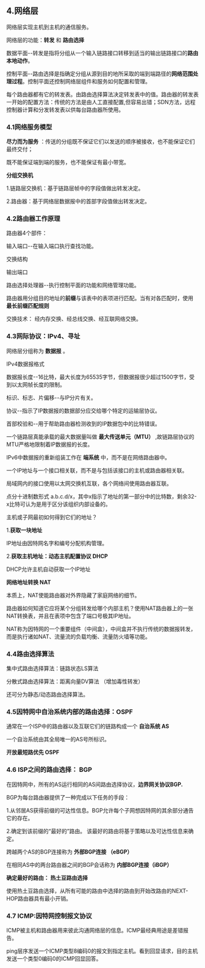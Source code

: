 ## 4.网络层

网络层实现主机到主机的通信服务。

网络层的功能：**转发** 和 **路由选择**

数据平面--转发是指将分组从一个输入链路接口转移到适当的输出链路接口的**路由本地动作**。

控制平面--路由选择是指确定分组从源到目的地所采取的端到端路径的**网络范围处理过程**。控制平面还控制网络层组件和服务如何配置和管理。

每个路由器都有它的转发表。由路由选择算法决定转发表中的值。路由器的转发表一开始的配置方法：传统的方法是由人工直接配置,但容易出错；SDN方法，远程控制器计算和分发转发表以供每台路由器所使用。


### 4.1网络服务模型

**尽力而为服务** ：传送的分组既不保证它们以发送的顺序被接收，也不能保证它们最终交付；

既不能保证端到端的服务，也不能保证有最小带宽。

**分组交换机** 

1.链路层交换机：基于链路层帧中的字段值做出转发决定。

2.路由器：基于网络层数据报中的首部字段值做出转发决定。



### 4.2路由器工作原理

路由器4个部件：

输入端口--在输入端口执行查找功能。

交换结构

输出端口

路由选择处理器--执行控制平面的功能和网络管理功能。



路由器用分组目的地址的**前缀**与该表中的表项进行匹配。当有对各匹配时，使用 **最长前缀匹配规则** 



交换技术： 经内存交换、经总线交换、经互联网络交换。



### 4.3网际协议：IPv4、寻址

网络层分组称为 **数据报** 。

IPv4数据报格式

数据报长度--16比特，最大长度为65535字节，但数据报很少超过1500字节，受到以太网帧长度的限制。

标识、标志、片偏移--与IP分片有关。

协议--指示了IP数据报的数据部分应交给哪个特定的运输层协议。

首部校验和--用于帮助路由器检测收到的IP数据包中的比特错误。



一个链路层真能承载的最大数据量叫做 **最大传送单元（MTU）** ,故链路层协议的MTU严格地限制着IP数据报的长度。

IPv6中数据报的重新组装工作在 **端系统** 中，而不是在网络路由器中。

一个IP地址与一个接口相关联，而不是与包括该接口的主机或路由器相关联。

局域网内的接口使用以太网交换机互联，各个网络间使用路由器互联。

点分十进制数形式 a.b.c.d/x，其中x指示了地址的第一部分中的比特数，剩余32-x比特可认为是用于区分该组织内部设备的。



主机或子网最初如何得到它们的地址？

1.**获取一块地址**

IP地址由因特网名字和编号分配机构管理。

2.**获取主机地址：动态主机配置协议 DHCP**

DHCP允许主机自动获取一个IP地址





**网络地址转换 NAT**

本质上，NAT使能路由器对外界隐藏了家庭网络的细节。

路由器如何知道它应将某个分组转发给哪个内部主机？使用NAT路由器上的一张NAT转换表，并且在表项中包含了端口号极其IP地址。

NAT称为因特网的一个重要组件（中间盒），中间盒并不执行传统的数据报转发，而是执行诸如NAT、流量流的负载均衡、流量防火墙等功能。

 

### 4.4路由选择算法

集中式路由选择算法：链路状态LS算法

分散式路由选择算法：距离向量DV算法 （增加毒性转发）

还可分为静态/动态路由选择算法。



### 4.5因特网中自治系统内部的路由选择：OSPF

通常在一个ISP中的路由器以及互联它们的链路构成一个 **自治系统 AS**

一个自治系统由其全局唯一的AS号所标识。



**开放最短路优先 OSPF**



### 4.6 ISP之间的路由选择： BGP

在因特网中，所有的AS运行相同的AS间路由选择协议，**边界网关协议BGP.**

BGP为每台路由器提供了一种完成以下任务的手段：

1.从邻居AS获得前缀的可达性信息。BGP允许每个子网想因特网的其余部分通告它的存在。

2.确定到该前缀的“最好的”路由。 该最好的路由将基于策略以及可达性信息来确定。



跨越两个AS的BGP连接称为 **外部BGP连接 （eBGP）**

在相同AS中的两台路由器之间的BGP会话称为 **内部BGP连接（iBGP）**



**确定最好的路由： 热土豆路由选择**

使用热土豆路由选择，从所有可能的路由中选择的路由到开始改路由的NEXT-HOP路由器具有最小开销。



### 4.7 ICMP:因特网控制报文协议

ICMP被主机和路由器用来彼此沟通网络层的信息。ICMP最经典用途是差错报告。

ping层序发送一个ICMP类型8编码0的报文到指定主机。看到回显请求，目的主机发送一个类型0编码0的ICMP回显回答。







